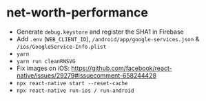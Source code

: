 # net-worth-performance

- Generate `debug.keystore` and register the SHA1 in Firebase
- Add `.env` (`WEB_CLIENT_ID`), `/android/app/google-services.json` & `/ios/GoogleService-Info.plist`
- `yarn`
- `yarn run cleanRNSVG`
- Fix images on iOS: https://github.com/facebook/react-native/issues/29279#issuecomment-658244428
- `npx react-native start --reset-cache`
- `npx react-native run-ios / run-android`
